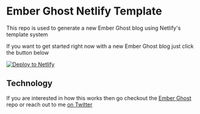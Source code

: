 # Ember Ghost Netlify Template  

This repo is used to generate a new Ember Ghost blog using Netlify's template system

If you want to get started right now with a new Ember Ghost blog just click the button below

[![Deploy to Netlify](https://www.netlify.com/img/deploy/button.svg)](https://app.netlify.com/start/deploy?repository=https://github.com/stonecircle/ember-ghost-netlify-casper-template)


## Technology

If you are interested in how this works then go checkout the [Ember Ghost](https://github.com/empress/ember-ghost) repo or reach out to me [on Twitter](https://twitter.com/real_ate)
